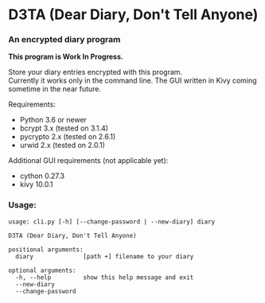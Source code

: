 # D3TA (Dear Diary, Don't Tell Anyone)

### An encrypted diary program

<strong>This program is Work In Progress.</strong>

Store your diary entries encrypted with this program.<br>
Currently it works only in the command line. The GUI written in Kivy coming sometime in the near future.

Requirements:
+ Python 3.6 or newer
+ bcrypt 3.x (tested on 3.1.4)
+ pycrypto 2.x (tested on 2.6.1)
+ urwid 2.x (tested on 2.0.1)

Additional GUI requirements (not applicable yet):
+ cython 0.27.3
+ kivy 10.0.1

### Usage:
```
usage: cli.py [-h] [--change-password | --new-diary] diary

D3TA (Dear Diary, Don't Tell Anyone)

positional arguments:
  diary              [path +] filename to your diary

optional arguments:
  -h, --help         show this help message and exit
  --new-diary
  --change-password
```
